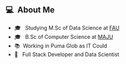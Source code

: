 <h2> 💻 &nbsp;About Me </h2>
       <ul>
                <li>🎓 &nbsp; Studying M.Sc of Data Science at <a href="https://www.fau.eu/">FAU</a></li>
                <li>🎓 &nbsp; B.Sc of Computer Science at <a href="https://jinnah.edu/">MAJU</a>
                </li>
                <li>📚&nbsp; Working in Puma Glob as IT Could </li>
                <li>👑 &nbsp; Full Stack Developer and Data Scientist </li>
<!--                 <li>🤔 &nbsp; Interested in Web application development ,Machine Learning and Optimization</li> -->
       </ul>
